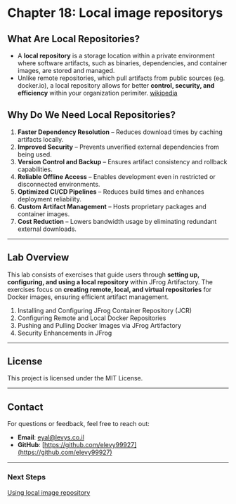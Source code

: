# **Chapter 18: Local image repositorys**  

## **What Are Local Repositories?**
- A **local repository** is a storage location within a private environment where software artifacts, such as binaries, dependencies, and container images, are stored and managed. 
- Unlike remote repositories, which pull artifacts from public sources (eg. docker.io), a local repository allows for better **control, security, and efficiency** within your organization perimiter.
[wikipedia](https://en.wikipedia.org/wiki/Software_repository)

## **Why Do We Need Local Repositories?**
1. **Faster Dependency Resolution** – Reduces download times by caching artifacts locally.
2. **Improved Security** – Prevents unverified external dependencies from being used.
3. **Version Control and Backup** – Ensures artifact consistency and rollback capabilities.
4. **Reliable Offline Access** – Enables development even in restricted or disconnected environments.
5. **Optimized CI/CD Pipelines** – Reduces build times and enhances deployment reliability.
6. **Custom Artifact Management** – Hosts proprietary packages and container images.
7. **Cost Reduction** – Lowers bandwidth usage by eliminating redundant external downloads.

---

## **Lab Overview**
This lab consists of exercises that guide users through **setting up, configuring, and using a local repository** within JFrog Artifactory. 
The exercises focus on **creating remote, local, and virtual repositories** for Docker images, ensuring efficient artifact management.

1. Installing and Configuring JFrog Container Repository (JCR)
2. Configuring Remote and Local Docker Repositories
3. Pushing and Pulling Docker Images via JFrog Artifactory
4. Security Enhancements in JFrog

---

## License
This project is licensed under the MIT License.

---
## **Contact**
For questions or feedback, feel free to reach out:
- **Email**: eyal@levys.co.il
- **GitHub**: [https://github.com/elevy99927](https://github.com/elevy99927)

---
### **Next Steps**
<A href="./Chapter-18.md">
Using local image repository
</A>
